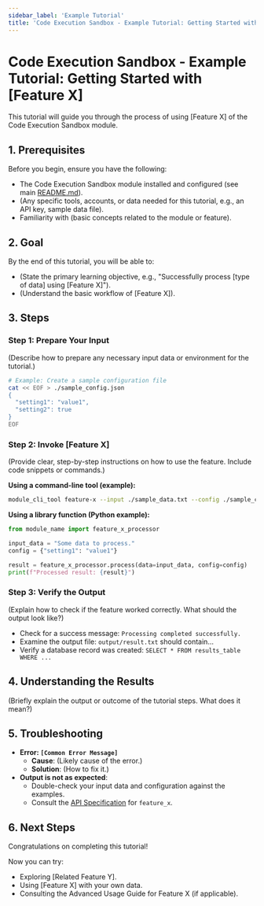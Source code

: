 ```yaml
---
sidebar_label: 'Example Tutorial'
title: 'Code Execution Sandbox - Example Tutorial: Getting Started with [Feature X]'
---
```


# Code Execution Sandbox - Example Tutorial: Getting Started with [Feature X]

This tutorial will guide you through the process of using [Feature X] of the Code Execution Sandbox module.

## 1. Prerequisites

Before you begin, ensure you have the following:

- The Code Execution Sandbox module installed and configured (see main [README.md](../../index.md)).
- (Any specific tools, accounts, or data needed for this tutorial, e.g., an API key, sample data file).
- Familiarity with (basic concepts related to the module or feature).

## 2. Goal

By the end of this tutorial, you will be able to:

- (State the primary learning objective, e.g., "Successfully process [type of data] using [Feature X]").
- (Understand the basic workflow of [Feature X]).

## 3. Steps

### Step 1: Prepare Your Input

(Describe how to prepare any necessary input data or environment for the tutorial.)

```bash
# Example: Create a sample configuration file
cat << EOF > ./sample_config.json
{
  "setting1": "value1",
  "setting2": true
}
EOF
```

### Step 2: Invoke [Feature X]

(Provide clear, step-by-step instructions on how to use the feature. Include code snippets or commands.)

**Using a command-line tool (example):**

```bash
module_cli_tool feature-x --input ./sample_data.txt --config ./sample_config.json
```

**Using a library function (Python example):**

```python
from module_name import feature_x_processor

input_data = "Some data to process."
config = {"setting1": "value1"}

result = feature_x_processor.process(data=input_data, config=config)
print(f"Processed result: {result}")
```

### Step 3: Verify the Output

(Explain how to check if the feature worked correctly. What should the output look like?)

- Check for a success message: `Processing completed successfully.`
- Examine the output file: `output/result.txt` should contain...
- Verify a database record was created: `SELECT * FROM results_table WHERE ...`

## 4. Understanding the Results

(Briefly explain the output or outcome of the tutorial steps. What does it mean?)

## 5. Troubleshooting

- **Error: `[Common Error Message]`**
  - **Cause**: (Likely cause of the error.)
  - **Solution**: (How to fix it.)
- **Output is not as expected**: 
  - Double-check your input data and configuration against the examples.
  - Consult the [API Specification](../../api_specification.md) for `feature_x`.

## 6. Next Steps

Congratulations on completing this tutorial!

Now you can try:
- Exploring [Related Feature Y].
- Using [Feature X] with your own data.
- Consulting the Advanced Usage Guide for Feature X (if applicable). 